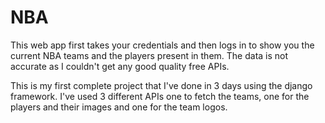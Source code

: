 # NBA

This web app first takes your credentials and then logs in to show you the current NBA teams and the players present in them.
The data is not accurate as I couldn't get any good quality free APIs.

This is my first complete project that I've done in 3 days using the django framework.
I've used 3 different APIs one to fetch the teams, one for the players and their images and one for the team logos.
